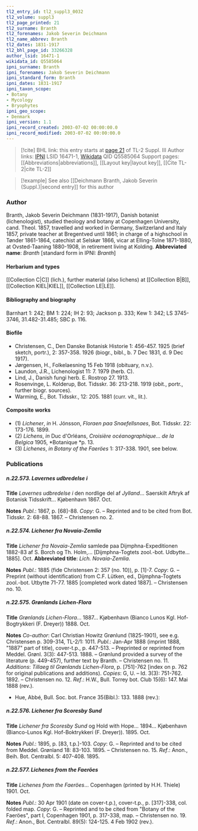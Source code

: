 ```yaml
---
tl2_entry_id: tl2_suppl3_0032
tl2_volume: suppl3
tl2_page_printed: 21
tl2_surname: Branth
tl2_forenames: Jakob Severin Deichmann
tl2_name_abbrev: Branth
tl2_dates: 1831-1917
tl2_bhl_page_id: 33266328
author_lsid: 16471-1
wikidata_id: Q5585064
ipni_surname: Branth
ipni_forenames: Jakob Severin Deichmann
ipni_standard_form: Branth
ipni_dates: 1831-1917
ipni_taxon_scope: 
- Botany
- Mycology
- Bryophytes
ipni_geo_scope: 
- Denmark
ipni_version: 1.1
ipni_record_created: 2003-07-02 00:00:00.0
ipni_record_modified: 2003-07-02 00:00:00.0
---
```


> [!cite] BHL link: this entry starts at [page 21](https://www.biodiversitylibrary.org/page/33266328) of TL-2 Suppl. III
> Author links: [IPNI](https://www.ipni.org/a/16471-1) LSID 16471-1, [Wikidata](https://www.wikidata.org/wiki/Q5585064) QID Q5585064
> Support pages: [[Abbreviations|abbreviations]], [[Layout key|layout key]], [[Cite TL-2|cite TL-2]]

> [!example] See also [[Deichmann Branth, Jakob Severin (Suppl.)|second entry]] for this author

### Author

Branth, Jakob Severin Deichmann (1831-1917), Danish botanist (lichenologist), studied theology and botany at Copenhagen University, cand. Theol. 1857, travelled and worked in Germany, Switzerland and Italy 1857, private teacher at Bregentved until 1861; in charge of a highschool in Tønder 1861-1864, catechist at Selskør 1866, vicar at Elling-Tolne 1871-1880, at Ovsted-Taaning 1880-1908, in retirement living at Kolding. 
**Abbreviated name**: *Branth* \[standard form in IPNI: *Branth*\]

#### Herbarium and types

[[Collection C|C]] (lich.), further material (also lichens) at [[Collection B|B]], [[Collection KIEL|KIEL]], [[Collection LE|LE]].

#### Bibliography and biography

Barnhart 1: 242; BM 1: 224; IH 2: 93; Jackson p. 333; Kew 1: 342; LS 3745-3746, 31.482-31.485; SBC p. 116.

#### Biofile

- Christensen, C., Den Danske Botanisk Historie 1: 456-457. 1925 (brief sketch, portr.), 2: 357-358. 1926 (biogr., bibl., b. 7 Dec 1831, d. 9 Dec 1917).
- Jørgensen, H., Folkelaesning 15 Feb 1918 (obituary, n.v.).
- Laundon, J.R., Lichenologist 11: 7. 1979 (herb. C).
- Lind, J., Danish fungi herb. E. Rostrop 27. 1913.
- Rosenvinge, L. Kolderup, Bot. Tidsskr. 36: 213-218. 1919 (obit., portr., further biogr. sources).
- Warming, E., Bot. Tidsskr., 12: 205. 1881 (curr. vit., lit.).

#### Composite works

- (1) *Lichener*, *in* H. Jónsson, *Floraen paa Snaefellsnaes*, Bot. Tidsskr. 22: 173-176. 1899.
- (2) *Lichens*, *in* Duc d'Orléans, *Croisière océanographique*... *de la Belgica* 1905, *Botanique *p. 13.
- (3) *Lichenes*, *in Botany of the Faeröes* 1: 317-338. 1901, see below.

### Publications

##### n.22.573. Lavernes udbredelse i

**Title**
*Lavernes udbredelse i* den nordlige del af *Jylland*... Saerskilt Aftryk af Botanisk Tidsskrift... Kjøbenhavn 1867. Oct.

**Notes**
*Publ*.: 1867, p. \[68\]-88. *Copy*: G. – Reprinted and to be cited from Bot. Tidsskr. 2: 68-88. 1867. – Christensen no. 2.

##### n.22.574. Lichener fra Novaia-Zemlia

**Title**
*Lichener fra Novaia-Zemlia* samlede paa Dijmphna-Expeditionen 1882-83 af S. Borch og Th. Holm,... \[Dijmphna-Togtets zool.-bot. Udbytte... 1885\]. Oct.
**Abbreviated title**: *Lich. Novaia-Zemlia*.

**Notes**
*Publ*.: 1885 (fide Christensen 2: 357 (no. 10)), p. \[1\]-7. *Copy*: G. – Preprint (without identification) from C.F. Lütken, ed., Dijmphna-Togtets zool.-bot. Utbytte 71-77. 1885 \[completed work dated 1887\]. – Christensen no. 10.

##### n.22.575. Grønlands Lichen-Flora

**Title**
*Grønlands Lichen-Flora*... 1887... Kjøbenhavn (Bianco Lunos Kgl. Hof-Bogtrykkeri (F. Dreyer)) 1888. Oct.

**Notes**
*Co-author*: Carl Christian Howitz Grønlund (1825-1901), see e.g. Christensen p. 309-314, TL-2/1: 1011.
*Publ*.: Jan-Apr 1888 (imprint 1888, "1887" part of title), cover-t.p., p. 447-513. – Preprinted or reprinted from Meddel. Grønl. 3(3): 447-513. 1888. – Grønlund provided a survey of the literature (p. 449-457), further text by Branth. – Christensen no. 11.
*Additions*: *Tillaeg til Grønlands Lichen-Flora*, p. \[751\]-762 \[index on p. 762 for original publications and additions). *Copies*: G, U. – Id. 3(3): 751-762. 1892. – Christensen no. 12.
*Ref*.: H.W., Bull. Torrey bot. Club 15(6): 147. Mai 1888 (rev.).
- Hue, Abbé, Bull. Soc. bot. France 35(Bibl.): 133. 1888 (rev.):

##### n.22.576. Lichener fra Scoresby Sund

**Title**
*Lichener fra Scoresby Sund* og Hold with Hope... 1894... Kjøbenhavn (Bianco-Lunos Kgl. Hof-Boktrykkeri (F. Dreyer)). 1895. Oct.

**Notes**
*Publ*.: 1895, p. \[83, t.p.\]-103. *Copy*: G. – Reprinted and to be cited from Meddel. Grønland 18: 83-103. 1895. – Christensen no. 15.
*Ref*.: Anon., Beih. Bot. Centralbl. 5: 407-408. 1895.

##### n.22.577. Lichenes from the Faeröes

**Title**
*Lichenes from the Faeröes*... Copenhagen (printed by H.H. Thiele) 1901. Oct.

**Notes**
*Publ*.: 30 Apr 1901 (date on cover-t.p.), cover-t.p., p. \[317\]-338, col. folded map. *Copy*: G.  – Reprinted and to be cited from "Botany of the Faeröes", part I, Copenhagen 1901, p. 317-338, map. – Christensen no. 19.
*Ref*.: Anon., Bot. Centralbl. 89(5): 124-125. 4 Feb 1902 (rev.).

